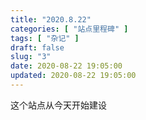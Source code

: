 ```yaml
---
title: "2020.8.22"
categories: [ "站点里程碑" ]
tags: [ "杂记" ]
draft: false
slug: "3"
date: 2020-08-22 19:05:00
updated: 2020-08-22 19:05:00
---
```


这个站点从今天开始建设